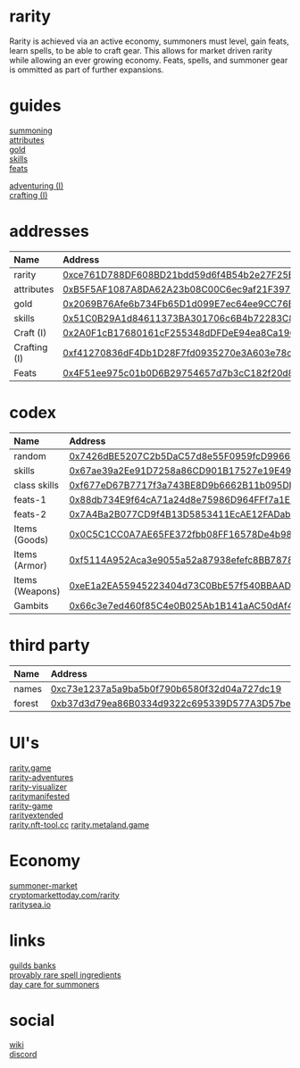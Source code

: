 # rarity

Rarity is achieved via an active economy, summoners must level, gain feats, learn spells, to be able to craft gear. This allows for market driven rarity while allowing an ever growing economy. Feats, spells, and summoner gear is ommitted as part of further expansions.

# guides

[summoning](https://andrecronje.medium.com/loot-rarity-d341faa4485c)  
[attributes](https://andrecronje.medium.com/rarity-attributes-19ff3cd457c8)  
[gold](https://andrecronje.medium.com/rarity-gold-with-a-twist-715f77051261)  
[skills](https://andrecronje.medium.com/rarity-skills-7dded308a607)  
[feats](https://andrecronje.medium.com/rarity-feats-84ae3b7b357)  

[adventuring (I)](https://andrecronje.medium.com/rarity-the-cellar-83a1606a0be3)  
[crafting (I)](https://andrecronje.medium.com/rarity-crafting-abbc5f10e95a)  



# addresses

| Name       | Address                                                                                                              |
| :--------- | :------------------------------------------------------------------------------------------------------------------- |
| rarity     | [0xce761D788DF608BD21bdd59d6f4B54b2e27F25Bb](https://ftmscan.com/address/0xce761D788DF608BD21bdd59d6f4B54b2e27F25Bb) |
| attributes | [0xB5F5AF1087A8DA62A23b08C00C6ec9af21F397a1](https://ftmscan.com/address/0xB5F5AF1087A8DA62A23b08C00C6ec9af21F397a1) |
| gold       | [0x2069B76Afe6b734Fb65D1d099E7ec64ee9CC76B2](https://ftmscan.com/address/0x2069B76Afe6b734Fb65D1d099E7ec64ee9CC76B2) |
| skills     | [0x51C0B29A1d84611373BA301706c6B4b72283C80F](https://ftmscan.com/address/0x51C0B29A1d84611373BA301706c6B4b72283C80F) |
| Craft (I)  | [0x2A0F1cB17680161cF255348dDFDeE94ea8Ca196A](https://ftmscan.com/address/0x2A0F1cB17680161cF255348dDFDeE94ea8Ca196A) |
| Crafting (I)  | [0xf41270836dF4Db1D28F7fd0935270e3A603e78cC](https://ftmscan.com/address/0xf41270836dF4Db1D28F7fd0935270e3A603e78cC) |
| Feats  | [0x4F51ee975c01b0D6B29754657d7b3cC182f20d8a](https://ftmscan.com/address/0x4F51ee975c01b0D6B29754657d7b3cC182f20d8a) |

# codex

| Name          | Address                                                                                                              |
| :------------ | :------------------------------------------------------------------------------------------------------------------- |
| random        | [0x7426dBE5207C2b5DaC57d8e55F0959fcD99661D4](https://ftmscan.com/address/0x7426dBE5207C2b5DaC57d8e55F0959fcD99661D4) |
| skills        | [0x67ae39a2Ee91D7258a86CD901B17527e19E493B3](https://ftmscan.com/address/0x67ae39a2Ee91D7258a86CD901B17527e19E493B3) |
| class skills  | [0xf677eD67B7717f3a743BE8D9b6662B11b095DB43](https://ftmscan.com/address/0xf677eD67B7717f3a743BE8D9b6662B11b095DB43) |
| feats-1       | [0x88db734E9f64cA71a24d8e75986D964FFf7a1E10](https://ftmscan.com/address/0x88db734E9f64cA71a24d8e75986D964FFf7a1E10) |
| feats-2       | [0x7A4Ba2B077CD9f4B13D5853411EcAE12FADab89C](https://ftmscan.com/address/0x7A4Ba2B077CD9f4B13D5853411EcAE12FADab89C) |
| Items (Goods) | [0x0C5C1CC0A7AE65FE372fbb08FF16578De4b980f3](https://ftmscan.com/address/0x0C5C1CC0A7AE65FE372fbb08FF16578De4b980f3) |
| Items (Armor) | [0xf5114A952Aca3e9055a52a87938efefc8BB7878C](https://ftmscan.com/address/0xf5114A952Aca3e9055a52a87938efefc8BB7878C) |
| Items (Weapons) | [0xeE1a2EA55945223404d73C0BbE57f540BBAAD0D8](https://ftmscan.com/address/0xeE1a2EA55945223404d73C0BbE57f540BBAAD0D8) |
| Gambits | [0x66c3e7ed460f85C4e0B025Ab1B141aAC50dAf490](https://ftmscan.com/address/0x66c3e7ed460f85C4e0B025Ab1B141aAC50dAf490) |


# third party

| Name | Address |
| :--- | :--- |
| names | [0xc73e1237a5a9ba5b0f790b6580f32d04a727dc19](https://ftmscan.com/address/0xc73e1237a5a9ba5b0f790b6580f32d04a727dc19) |
| forest | [0xb37d3d79ea86B0334d9322c695339D577A3D57be](https://ftmscan.com/address/0xb37d3d79ea86B0334d9322c695339D577A3D57be) |


# UI's

[rarity.game](https://rarity.game/)  
[rarity-adventures](https://rarity-adventures.surge.sh/)  
[rarity-visualizer](https://rarityvisualizer.com/)  
[raritymanifested](https://www.raritymanifested.com/profile)  
[rarity-game](https://rarity-game.netlify.app/)  
[rarityextended](https://rarityextended.com/)  
[rarity.nft-tool.cc](rarity.nft-tool.cc)
[rarity.metaland.game](https://rarity.metaland.game/)

# Economy

[summoner-market](https://summoner-market.alphafinance.io/)  
[cryptomarkettoday.com/rarity](https://cryptomarkettoday.com/rarity/)  
[raritysea.io](https://raritysea.io)  

# links

[guilds banks](https://twitter.com/nomorebear/status/1434843331817738243)  
[provably rare spell ingredients](https://github.com/sorawit/provably-rare-gems/blob/master/contracts/ProvablyRareGem.sol)  
[day care for summoners](https://github.com/abdullathedruid/daycare_manager/blob/main/contracts/DaycareManager.sol)  

# social

[wiki](http://rarity.wiki/)  
[discord](https://discord.gg/F5URbkcvmD)  
